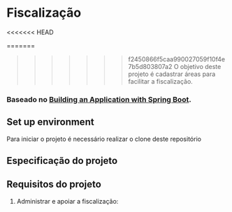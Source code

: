# Fiscalização
<<<<<<< HEAD
   
=======
 
>>>>>>> f2450866f5caa990027059f10f4e7b5d803807a2
O objetivo deste projeto é cadastrar áreas para facilitar a fiscalização.

### Baseado no [Building an Application with Spring Boot](https://spring.io/guides/gs/spring-boot/).


## Set up environment

Para iniciar o projeto é necessário realizar o clone deste repositório


## Especificação do projeto



## Requisitos do projeto

1. Administrar e apoiar a fiscalização: 

